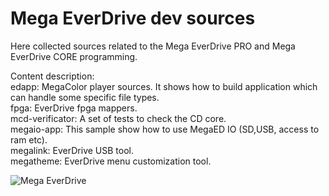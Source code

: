 # Mega EverDrive dev sources

Here collected sources related to the Mega EverDrive PRO and Mega EverDrive CORE programming.

Content description:<br/>
edapp: MegaColor player sources. It shows how to build application which can handle some specific file types.<br/>
fpga: EverDrive fpga mappers. <br/>
mcd-verificator: A set of tests to check the CD core. <br/>
megaio-app: This sample show how to use MegaED IO (SD,USB, access to ram etc). <br/>
megalink: EverDrive USB tool. <br/>
megatheme: EverDrive menu customization tool.<br/>

![Mega EverDrive](https://github.com/krikzz/mega-ed-pub/blob/master/mega-ed.jpg)
